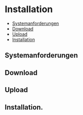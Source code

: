 # Installation

- [Systemanforderungen](#systemanforderungen)
- [Download](#download)
- [Upload](#upload)
- [Installation](#installation)

<a name="systemanforderungen"></a>
## Systemanforderungen

<a name="download"></a>
## Download

<a name="upload"></a>
## Upload

<a name="installation"></a>
## Installation.
